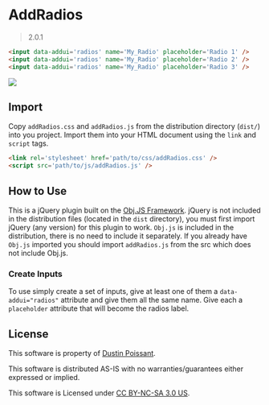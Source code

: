 # AddRadios

> 2.0.1

```html
<input data-addui='radios' name='My_Radio' placeholder='Radio 1' />
<input data-addui='radios' name='My_Radio' placeholder='Radio 2' />
<input data-addui='radios' name='My_Radio' placeholder='Radio 3' />
```

![](res/radios.gif)

## Import
Copy `addRadios.css` and `addRadios.js` from the distribution directory (`dist/`) into you project. Import them into your HTML document using the `link` and `script` tags.

```html
<link rel='stylesheet' href='path/to/css/addRadios.css' />
<script src='path/to/js/addRadios.js' />
```

## How to Use
This is a jQuery plugin built on the [Obj.JS Framework](http://github.com/dustinpoissant/objjs). jQuery is not included in the distribution files (located in the `dist` directory), you must first import jQuery (any version) for this plugin to work. `Obj.js` is included in the distribution, there is no need to include it separately. If you already have `Obj.js` imported you should import `addRadios.js` from the src which does not include Obj.js.

### Create Inputs
To use simply create a set of inputs, give at least one of them a `data-addui="radios"` attribute and give them all the same name. Give each a `placeholder` attribute that will become the radios label.

## License

This software is property of [Dustin Poissant](http://github.com/dustinpoissat).

This software is distributed AS-IS with no warranties/guarantees either expressed or implied.

This software is Licensed under [CC BY-NC-SA 3.0 US](https://creativecommons.org/licenses/by-nc-sa/3.0/us/).
